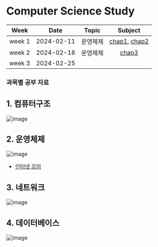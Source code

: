 # Computer Science Study


|  Week  |    Date    |  Topic  |                                                                                                  Subject                                                                                                  |
| :----: | :--------: | :------: | :--------------------------------------------------------------------------------------------------------------------------------------------------------------------------------------------------------: |
| week 1 | 2024-02-11 | 운영체제 | [chap1](https://github.com/yht0827/cs_study/blob/main/%EC%9A%B4%EC%98%81%EC%B2%B4%EC%A0%9C/chap1.md), [chap2](https://github.com/yht0827/cs_study/blob/main/%EC%9A%B4%EC%98%81%EC%B2%B4%EC%A0%9C/chap2.md) |
| week 2 | 2024-02-18 | 운영체제 |                                                    [chap3](https://github.com/yht0827/cs_study/blob/main/%EC%9A%B4%EC%98%81%EC%B2%B4%EC%A0%9C/chap3.md)                                                    |
| week 3 | 2024-02-25 |          |                                                                                                                                                                                                            |

### 과목별 공부 자료

## 1. 컴퓨터구조

![image](https://github.com/yht0827/cs_study/assets/35368554/350f88fb-5dce-42f4-bf29-1f2815abdfd1)

## 2. 운영체제

![image](https://github.com/yht0827/cs_study/assets/35368554/94f04417-2c20-44fb-9d08-ac426f46f634)

- [인터넷 강의](https://www.youtube.com/playlist?list=PLXvgR_grOs1DGFOeD792kHlRml0PhCe9l)

## 3. 네트워크

![image](https://github.com/yht0827/cs_study/assets/35368554/d86a7b86-57a6-4d72-aa8b-1757abb31cd2)

## 4. 데이터베이스

![image](https://github.com/yht0827/cs_study/assets/35368554/93802095-3976-4f2c-984e-d4d1c48e8fc0)
